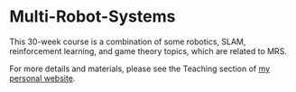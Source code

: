# Multi-Robot-Systems
This 30-week course is a combination of some robotics, SLAM, reinforcement learning, and game theory topics, which are related to MRS. 

For more details and materials, please see the Teaching section of [my personal website](https://www.deadsecond.com/).
